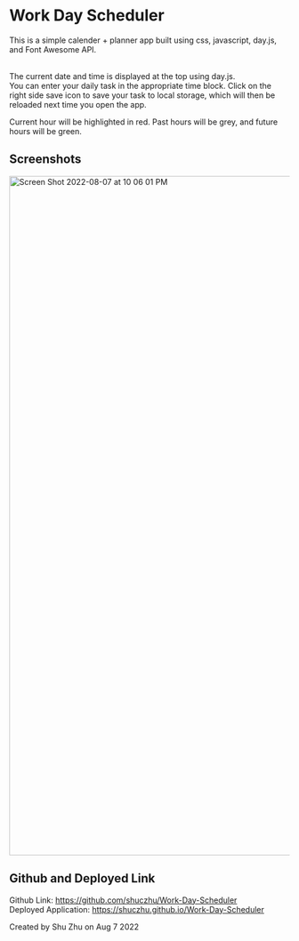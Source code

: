 # Work Day Scheduler 
This is a simple calender + planner app built using css, javascript, day.js, and Font Awesome API.

<br />
The current date and time is displayed at the top using day.js.

<br />
You can enter your daily task in the appropriate time block. Click on the right side save icon to save your task to local storage, which will then be reloaded next time you open the app. 

<br />

Current hour will be highlighted in red. Past hours will be grey, and future hours will be green.

## Screenshots
<img width="1222" alt="Screen Shot 2022-08-07 at 10 06 01 PM" src="https://user-images.githubusercontent.com/108253013/183343300-bf296472-ae95-4ca0-b055-fb9e29e8e4c0.png">

## Github and Deployed Link
Github Link: https://github.com/shuczhu/Work-Day-Scheduler
<br />
Deployed Application: https://shuczhu.github.io/Work-Day-Scheduler
<br />

Created by Shu Zhu on Aug 7 2022


